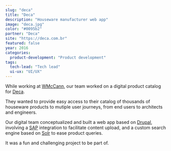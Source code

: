 ```yaml
---
slug: "deca"
title: "Deca"
description: "Houseware manufacturer web app"
image: "deca.jpg"
color: "#0095b2"
partner: "Deca"
site: "https://deca.com.br"
featured: false
year: 2016
categories:
  product-development: "Product development"
tags:
  tech-lead: "Tech lead"
  ui-ux: "UI/UX"
---
```

While working at [WMcCann](https://wmccann.com), our team worked on a digital product catalog for [Deca](https://deca.com.br).

They wanted to provide easy access to their catalog of thousands of houseware products to mutiple user journeys, from end users to architects and engineers.

Our digital team conceptualized and built a web app based on [Drupal](https://www.drupal.org), involving a [SAP](https://www.sap.com) integration to facilitate content upload, and a custom search engine based on [Solr](https://lucene.apache.org) to ease product queries.

It was a fun and challenging project to be part of.

<v-image
  size="desktop"
  image="/projects/deca/deca-1.jpg" />

